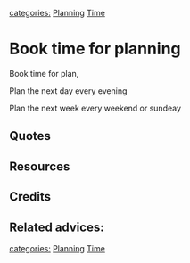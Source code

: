 [categories:](categories/index.md) [Planning](../categories/Planning.md) [Time](../categories/Time.md)
# Book time for planning

Book time for plan,

Plan the next day every evening

Plan the next week every weekend or sundeay

## Quotes

## Resources

## Credits

## Related advices:

[categories:](categories/index.md) [Planning](../categories/Planning.md) [Time](../categories/Time.md)